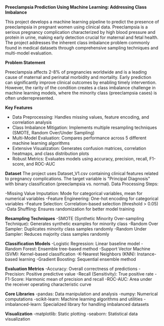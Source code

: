 **Preeclampsia Prediction Using Machine Learning: Addressing Class Imbalance**

This project develops a machine learning pipeline to predict the presence of preeclampsia in pregnant women using clinical data. Preeclampsia is a serious pregnancy complication characterized by high blood pressure and protein in urine, making early detection crucial for maternal and fetal health. The project addresses the inherent class imbalance problem commonly found in medical datasets through comprehensive sampling techniques and multi-model evaluation.

**Problem Statement**

Preeclampsia affects 2-8% of pregnancies worldwide and is a leading cause of maternal and perinatal morbidity and mortality. Early prediction can significantly improve clinical outcomes by enabling timely intervention. However, the rarity of the condition creates a class imbalance challenge in machine learning models, where the minority class (preeclampsia cases) is often underrepresented.

**Key Features**
- Data Preprocessing: Handles missing values, feature encoding, and correlation analysis
- Class Imbalance Mitigation: Implements multiple resampling techniques (SMOTE, Random Over/Under Sampling)
- Multi-Model Evaluation: Compares performance across 5 different machine learning algorithms
- Extensive Visualization: Generates confusion matrices, correlation heatmaps, and class distribution plots
- Robust Metrics: Evaluates models using accuracy, precision, recall, F1-score, and ROC-AUC

**Dataset**
The project uses Dataset_V1.csv containing clinical features related to pregnancy complications. The target variable is "Principal Diagnosis" with binary classification (preeclampsia vs. normal).
Data Processing Steps:

-Missing Value Imputation: Mode for categorical variables, mean for numerical variables
-Feature Engineering: One-hot encoding for categorical variables
-Feature Selection: Correlation-based selection (threshold > 0.05)
-Data Shuffling: Ensures randomization for better model training

**Resampling Techniques**
-SMOTE (Synthetic Minority Over-sampling Technique): Generates synthetic examples for minority class
-Random Over Sampler: Duplicates minority class samples randomly
-Random Under Sampler: Reduces majority class samples randomly

**Classification Models**
-Logistic Regression: Linear baseline model
-Random Forest: Ensemble tree-based method
-Support Vector Machine (SVM): Kernel-based classification
-K-Nearest Neighbors (KNN): Instance-based learning
-Gradient Boosting: Sequential ensemble method

**Evaluation Metrics**
-Accuracy: Overall correctness of predictions
-Precision: Positive predictive value
-Recall (Sensitivity): True positive rate
-F1-Score: Harmonic mean of precision and recall
-ROC-AUC: Area under the receiver operating characteristic curve

**Core Libraries**
-pandas: Data manipulation and analysis
-numpy: Numerical computations
-scikit-learn: Machine learning algorithms and utilities
-imbalanced-learn: Specialized library for handling imbalanced datasets

**Visualization**
-matplotlib: Static plotting
-seaborn: Statistical data visualization
